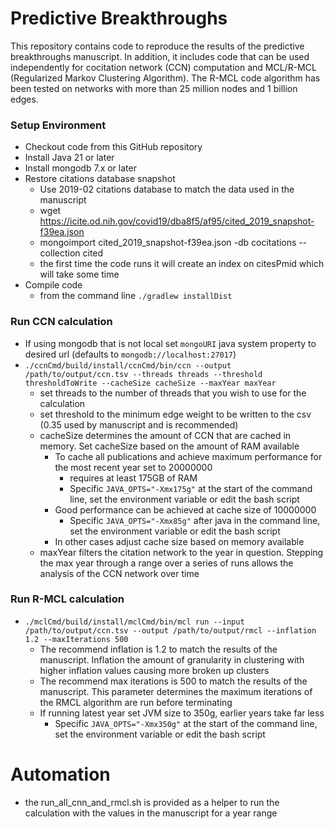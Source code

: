 # Predictive Breakthroughs

This repository contains code to reproduce the results of the predictive breakthroughs manuscript.  In addition, it includes code that can be used independently for cocitation network (CCN) computation and MCL/R-MCL (Regularized Markov Clustering Algorithm).  The R-MCL code algorithm has been tested on networks with more than 25 million nodes and 1 billion edges. 

### Setup Environment

* Checkout code from this GitHub repository
* Install Java 21 or later
* Install mongodb 7.x or later
* Restore citations database snapshot
    * Use 2019-02 citations database to match the data used in the manuscript
    * wget https://icite.od.nih.gov/covid19/dba8f5/af95/cited_2019_snapshot-f39ea.json
    * mongoimport cited_2019_snapshot-f39ea.json -db cocitations --collection cited
    * the first time the code runs it will create an index on citesPmid which will take some time
* Compile code
    * from the command line `./gradlew installDist`

### Run CCN calculation

* If using mongodb that is not local set `mongoURI` java system property to desired url (defaults to `mongodb://localhost:27017`)
* `./ccnCmd/build/install/ccnCmd/bin/ccn --output /path/to/output/ccn.tsv --threads threads --threshold thresholdToWrite --cacheSize cacheSize --maxYear maxYear`
    * set threads to the number of threads that you wish to use for the calculation
    * set threshold to the minimum edge weight to be written to the csv (0.35 used by manuscript and is recommended)
    * cacheSize determines the amount of CCN that are cached in memory. Set cacheSize based on the amount of RAM available
        * To cache all publications and achieve maximum performance for the most recent year set to 20000000
            * requires at least 175GB of RAM
            * Specific `JAVA_OPTS="-Xmx175g"` at the start of the command line, set the environment variable or edit the bash script
        * Good performance can be achieved at cache size of 10000000
            * Specific `JAVA_OPTS="-Xmx85g"` after java in the command line, set the environment variable or edit the bash script
        * In other cases adjust cache size based on memory available
    * maxYear filters the citation network to the year in question. Stepping the max year through a range over a series of runs allows the analysis of the CCN
      network over time

### Run R-MCL calculation
* `./mclCmd/build/install/mclCmd/bin/mcl run --input /path/to/output/ccn.tsv --output /path/to/output/rmcl --inflation 1.2 --maxIterations 500`
    * The recommend inflation is 1.2 to match the results of the manuscript. Inflation the amount of granularity in clustering with higher inflation values
      causing more broken up clusters
    * The recommend max iterations is 500 to match the results of the manuscript. This parameter determines the maximum iterations of the RMCL algorithm are run
      before terminating
    * If running latest year set JVM size to 350g, earlier years take far less
      * Specific `JAVA_OPTS="-Xmx350g"` at the start of the command line, set the environment variable or edit the bash script

# Automation

* the run_all_cnn_and_rmcl.sh is provided as a helper to run the calculation with the values in the manuscript for a year range
